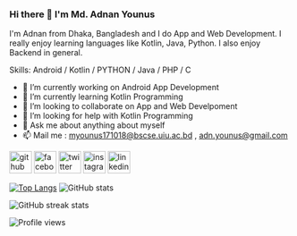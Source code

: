 ### Hi there 👋 I'm Md. Adnan Younus


I'm Adnan from Dhaka, Bangladesh and I do  App and Web Development. I really enjoy learning languages like Kotlin, Java, Python. I also enjoy Backend in general.

Skills: Android / Kotlin / PYTHON / Java / PHP / C

- 🔭 I’m currently working on Android App Development
- 🌱 I’m currently learning Kotlin Programming
- 👯 I’m looking to collaborate on App and Web Develpoment
- 🤔 I’m looking for help with Kotlin Programming
- 💬 Ask me about anything about myself
- 📫 Mail me : myounus171018@bscse.uiu.ac.bd , adn.younus@gmail.com

[<img src='https://cdn.jsdelivr.net/npm/simple-icons@3.0.1/icons/github.svg' alt='github' height='40'>](https://github.com/adnyounus)  [<img src='https://cdn.jsdelivr.net/npm/simple-icons@3.0.1/icons/facebook.svg' alt='facebook' height='40'>](https://www.facebook.com/adn.younus)  [<img src='https://cdn.jsdelivr.net/npm/simple-icons@3.0.1/icons/twitter.svg' alt='twitter' height='40'>](https://www.twitter.com/adn_younus)  [<img src='https://cdn.jsdelivr.net/npm/simple-icons@3.0.1/icons/instagram.svg' alt='instagram' height='40'>](https://www.instagram.com/adn.younus)  [<img src='https://cdn.jsdelivr.net/npm/simple-icons@3.0.1/icons/linkedin.svg' alt='linkedin' height='40'>](https://www.linkedin.com/in/adnan-younus-ba109a174)




[![Top Langs](https://github-readme-stats.vercel.app/api/top-langs/?username=adnyounus)](https://github.com/anuraghazra/github-readme-stats)    ![GitHub stats](https://github-readme-stats.vercel.app/api?username=adnyounus&show_icons=true)  



![GitHub streak stats](https://github-readme-streak-stats.herokuapp.com/?user=adnyounus)  

![Profile views](https://gpvc.arturio.dev/adnyounus)  
